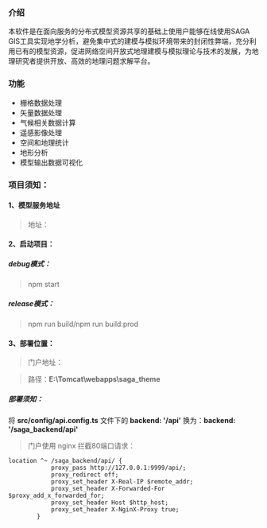 ### 介绍
本软件是在面向服务的分布式模型资源共享的基础上使用户能够在线使用SAGA GIS工具实现地学分析，避免集中式的建模与模拟环境带来的封闭性弊端，充分利用已有的模型资源，促进网络空间开放式地理建模与模拟理论与技术的发展，为地理研究者提供开放、高效的地理问题求解平台。

### 功能
- 栅格数据处理
- 矢量数据处理
- 气候相关数据计算
- 遥感影像处理
- 空间和地理统计
- 地形分析
- 模型输出数据可视化

### 项目须知：
#### 1、模型服务地址
> 地址：
#### 2、启动项目：
##### debug模式：
> npm start
##### release模式：
> npm run build/npm run build:prod

#### 3、部署位置：
> 门户地址：

> 路径：**E:\Tomcat\webapps\saga_theme**
##### 部署须知：
将 **src/config/api.config.ts** 文件下的 **backend: '/api'** 换为：**backend: '/saga_backend/api'**
>门户使用 nginx 拦截80端口请求：
```
location ^~ /saga_backend/api/ {
			proxy_pass http://127.0.0.1:9999/api/;
			proxy_redirect off;
			proxy_set_header X-Real-IP $remote_addr;
			proxy_set_header X-Forwarded-For $proxy_add_x_forwarded_for;
			proxy_set_header Host $http_host;
			proxy_set_header X-NginX-Proxy true;
		}
```
